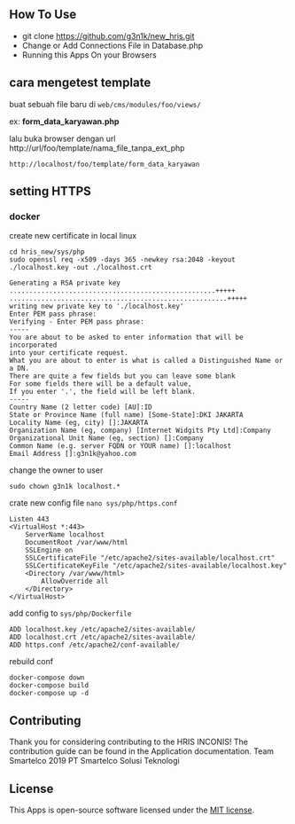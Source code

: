 ## How To Use

- git clone https://github.com/g3n1k/new_hris.git
- Change or Add Connections File in Database.php
- Running this Apps On your Browsers

## cara mengetest template
buat sebuah file baru di ````web/cms/modules/foo/views/````  

ex: **form_data_karyawan.php**

lalu buka browser dengan url 
http://url/foo/template/nama_file_tanpa_ext_php
````
http://localhost/foo/template/form_data_karyawan
````

## setting HTTPS

### docker
create new certificate in local linux
````
cd hris_new/sys/php
sudo openssl req -x509 -days 365 -newkey rsa:2048 -keyout ./localhost.key -out ./localhost.crt

Generating a RSA private key
....................................................+++++
.......................................................+++++
writing new private key to './localhost.key'
Enter PEM pass phrase:
Verifying - Enter PEM pass phrase:
-----
You are about to be asked to enter information that will be incorporated
into your certificate request.
What you are about to enter is what is called a Distinguished Name or a DN.
There are quite a few fields but you can leave some blank
For some fields there will be a default value,
If you enter '.', the field will be left blank.
-----
Country Name (2 letter code) [AU]:ID
State or Province Name (full name) [Some-State]:DKI JAKARTA
Locality Name (eg, city) []:JAKARTA
Organization Name (eg, company) [Internet Widgits Pty Ltd]:Company 
Organizational Unit Name (eg, section) []:Company
Common Name (e.g. server FQDN or YOUR name) []:localhost
Email Address []:g3n1k@yahoo.com

````
change the owner to user
````
sudo chown g3n1k localhost.*
````
crate new config file ```nano sys/php/https.conf```
````
Listen 443
<VirtualHost *:443>
    ServerName localhost
    DocumentRoot /var/www/html
    SSLEngine on
    SSLCertificateFile "/etc/apache2/sites-available/localhost.crt"
    SSLCertificateKeyFile "/etc/apache2/sites-available/localhost.key"
    <Directory /var/www/html>
        AllowOverride all
    </Directory>
</VirtualHost>
````
add config to `sys/php/Dockerfile`
````
ADD localhost.key /etc/apache2/sites-available/
ADD localhost.crt /etc/apache2/sites-available/
ADD https.conf /etc/apache2/conf-available/
````
rebuild conf
````
docker-compose down
docker-compose build
docker-compose up -d
````
## Contributing

Thank you for considering contributing to the HRIS INCONIS! The contribution guide can be found in the Application documentation.
Team Smartelco 2019 PT Smartelco Solusi Teknologi

## License

This Apps is open-source software licensed under the [MIT license](https://opensource.org/licenses/MIT).